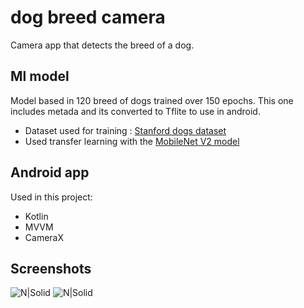 # dog breed camera
Camera app that detects the breed of a dog.

## Ml model

Model based in 120 breed of dogs trained over 150 epochs.
This one includes metada and its converted to Tflite to use in android.
  * Dataset used for training : [Stanford dogs dataset](http://vision.stanford.edu/aditya86/ImageNetDogs/main.html)
  * Used transfer learning with the [MobileNet V2 model](https://tfhub.dev/google/tf2-preview/mobilenet_v2/feature_vector/4)


## Android app
Used in this project:

  * Kotlin
  * MVVM
  * CameraX

## Screenshots
![N|Solid](todo)
![N|Solid](todo)